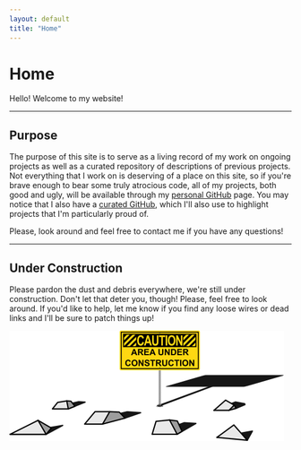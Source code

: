 ```yaml
---
layout: default
title: "Home"
---
```

<!-- #### [Home](index.md) | [About](about.md) | [Projects](projects.md) -->

# Home

Hello! Welcome to my website!

---

## Purpose

The purpose of this site is to serve as a living record of my work on ongoing projects as well as a curated repository of descriptions of previous projects. Not everything that I work on is deserving of a place on this site, so if you're brave enough to bear some truly atrocious code, all of my projects, both good and ugly, will be available through my [personal GitHub](https://github.com/FishmanDefender) page. You may notice that I also have a [curated GitHub](https://github.com/schottml), which I'll also use to highlight projects that I'm particularly proud of.

Please, look around and feel free to contact me if you have any questions!

---

## Under Construction

Please pardon the dust and debris everywhere, we're still under construction. Don't let that deter you, though! Please, feel free to look around. If you'd like to help, let me know if you find any loose wires or dead links and I'll be sure to patch things up!

![Under_Construction_image](images/construction_200dpi.png)
